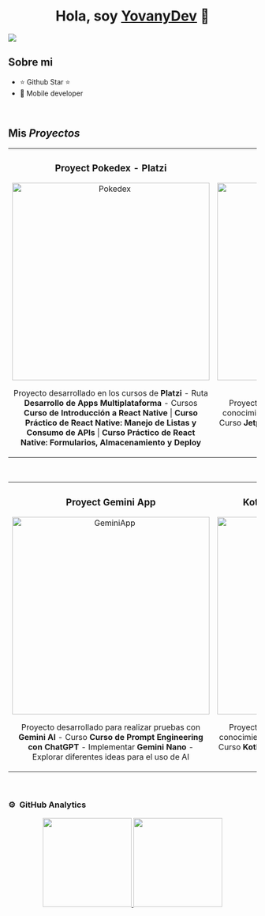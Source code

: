 <div align="center">
<h1 align="center">Hola, soy <a href="https://aristi.dev">YovanyDev</a> 🚀</h1>
</div>
<img src="https://i.imgur.com/t8iRZVi.png">

## Sobre mi

- ⭐ Github Star ⭐ 
- 📲 Mobile developer
<br>

## Mis *Proyectos*
<table>
<tr>
<td width="50%">
<h3 align="center">Proyect Pokedex - Platzi</h3>
<div align="center">
<a href="https://github.com/NIMP3/PokeDex" target="_blank"><img src="https://i.imgur.com/sYAk1tp.png" width="400" alt="Pokedex"></a>
<br>
<p>Proyecto desarrollado en los cursos de <strong>Platzi</strong> - Ruta <strong>Desarrollo de Apps Multiplataforma</strong> - Cursos <strong>Curso de Introducción a React Native</strong> | <strong>Curso Práctico de React Native: Manejo de Listas y Consumo de APIs</strong> | <strong>Curso Práctico de React Native: Formularios, Almacenamiento y Deploy</strong> </p>
</div>                                                                                    
</td>

<td width="50%">
<h3 align="center">Testing Jetpack Compose</h3>
<div align="center">                                       
<a href="https://github.com/NIMP3/JetpackComposeTest" target="_blank"><img src="https://i.imgur.com/kcdYPHa.png" width="400" alt="JetpackCompose"></a>
<br>
<br>
<p>Proyecto desarrollado para visualizar todos los conocimientos adquiridos de <strong>Jetpack Compose</strong> - Curso <strong>Jetpack Compose: Curso definitivo desde 0 [2023]</strong> </p>
<br>
</div>                                                             
</table>                                                                                 
</div>
<br>

<table>
<tr>
<td width="50%">
<h3 align="center">Proyect Gemini App</h3>
<div align="center">
<a href="https://github.com/NIMP3/GeminiApp" target="_blank"><img src="https://i.imgur.com/4oAHIvw.png" width="400" alt="GeminiApp"></a>
<br>
<p>Proyecto desarrollado para realizar pruebas con <strong>Gemini AI</strong> - Curso <strong>Curso de Prompt Engineering con ChatGPT</strong> - Implementar <strong>Gemini Nano</strong> - Explorar diferentes ideas para el uso de AI</p>
</div>                                                                                    
</td>

<td width="50%">
<h3 align="center">Kotlin Multiplatform Test Project</h3>
<div align="center">
<a href="https://github.com/NIMP3/KotlinProject" target="_blank"><img src="https://i.imgur.com/XrMjvHm.png" width="400" alt="KmpApp"></a>
<br>
<p>Proyecto desarrollado para visualizar todos los conocimientos adquiridos de <strong>Kotlin Multiplatform</strong> - Curso <strong>Kotlin Multiplataforma: Curso Intensivo para Android y iOS</strong> </p>
</div>                                                                                    
</td>
                                                          
</table>                                                                                 
</div>
<br>

### ⚙️ &nbsp;GitHub Analytics

<p align="center">
<a href="https://github.com/NIMP3">
  <img height="180em" src="https://github-readme-stats-eight-theta.vercel.app/api?username=NIMP3&show_icons=true&theme=algolia&include_all_commits=true&count_private=true"/>
  <img height="180em" src="https://github-readme-stats-eight-theta.vercel.app/api/top-langs/?username=NIMP3&layout=compact&langs_count=8&theme=algolia"/>
</a>
</p>
